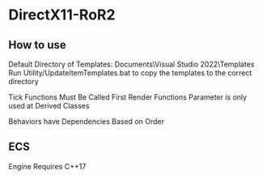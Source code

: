 # DirectX11-RoR2

## How to use	
Default Directory of Templates: Documents\Visual Studio 2022\Templates\
Run Utility/UpdateItemTemplates.bat to copy the templates to the correct directory

Tick Functions Must Be Called First
Render Functions Parameter is only used at Derived Classes

Behaviors have Dependencies Based on Order

## ECS
Engine Requires C++17
